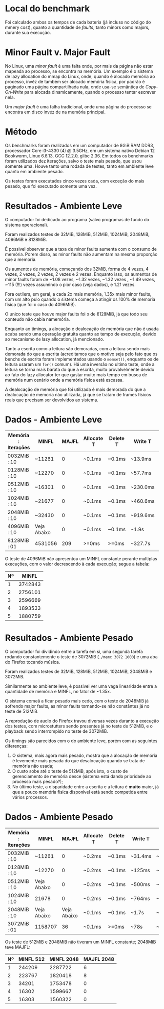 # Local do benchmark

Foi calculado ambos os tempos de cada bateria (já incluso no código do mmery cost), quanto a quantidade de *faults*, tanto minors como majors, durante sua execução.

# Minor Fault v. Major Fault

No Linux, uma *minor fault* é uma falta onde, por mais da página não estar mapeada ao processo, se encontra na memória. Um exemplo é o sistema de lazy allocation do mmap do Linux, onde, quando é alocado memória ao processo, invéz de também ser alocado memória física, por padrão é paginado uma página compartilhada nula, onde usa-se semântica de *Copy-On-Write* para alocada dinamicamente, quando o processo tentar escrever nela.

Um *major fault* é uma falha tradicional, onde uma página do processo se encontra em disco invéz de na memória principal.

# Método

Os benchmarks foram realizados em um computador de 8GiB RAM DDR3, processador Core i3-4330 (4) @ 3.5GHz, em um sistema nativo Debian 12 Bookworm, Linux 6.6.13, GCC 12.2.0, glibc 2.36. Em todos os benchmarks foram utilizados dez iterações, salvo o teste mais pesado, que usou somente uma. Houve tanto uma rodada de testes, tanto em ambiente leve quanto em ambiente pesado.

Os testes foram executados cinco vezes cada, com exceção do mais pesado, que foi executado somente uma vez.

# Resultados - Ambiente Leve

O computador foi dedicado ao programa (salvo programas de fundo do sistema operacional).

Foram realizados testes de 32MiB, 128MiB, 512MiB, 1024MiB, 2048MiB, 4096MiB e 8128MiB.

É possivel observar que a taxa de minor faults aumenta com o consumo de memória. Porem disso, as minor faults não aumentam na mesma proporção que a memoria.

Os aumentos de memória, começando dos 32MiB, forma de 4 vezes, 4 vezes, 2 vezes, 2 vezes, 2 vezes e 2 vezes. Enquanto isso, os aumentos de minor faults foram de ~1.08 vezes, ~1.32 vezes, ~1.32 vezes , ~1.49 vezes, ~115 (!!!) vezes assumindo o pior caso (veja dados), e 1.21 vezes.

Fora outliers, em geral, a cada 2x mais memória, 1.35x mais minor faults, com um alto pulo quando o sistema começa a atingir os 100% de memoria física (que foi o caso do 4096MiB).

O unico teste que houve major faults foi o de 8128MiB, já que todo seu conteudo não cabia namemória.

Enquanto ao timings, a alocação e dealocação de memória que não é usada acaba sendo uma operação gratuita quanto ao tempo de execução, devido ao mecanismo de lazy allocation, já mencionado.

Tanto a escrita como a leitura são demoradas, com a leitura sendo mais demorada do que a escrita (acreditamos que o motivo seja pelo fato que os benchs de escrita foram implementados usando o `memset()`, enquanto os de leitura usaram um `for()` comum). Há uma inversão no ultimo teste, onde a leitura se torna mais barata do que a escrita, muito provalvelmente devido ao fato do lazy allocator ter que gastar muito mais tempo em busca de memória num cenário onde a memória física está escassa.

A dealocação de memória que foi utilizada é mais demorada do que a dealocação de memoria não utilizada, já que se tratam de frames físicos reais que precisam ser devolvidos ao sistema.

# Dados - Ambiente Leve

| Memória : Iterações | MINFL | MAJFL | Allocate T | Delete T | Write T | Read T | Delete w/ Write T |
| ------------------- | ----- | ----- | ---------- | -------- | ------- | ------ | ----------------- |
| 0032MiB : 10 | ~11261 | 0 | ~0.1ms | ~0.1ms | ~13.9ms | ~185.7ms | ~1.6ms  |
| 0128MiB : 10 | ~12270 | 0 | ~0.1ms | ~0.1ms | ~57.7ms | ~742.5ms | ~4ms    |
| 0512MiB : 10 | ~16301 | 0 | ~0.1ms | ~0.1ms | ~230.0ms | ~2.975s | ~12.5ms |
| 1024MiB : 10 | ~21677 | 0 | ~0.1ms | ~0.1ms | ~460.6ms | ~5.94s | ~23.8ms |
| 2048MiB : 10 | ~32430 | 0 | ~0.1ms | ~0.1ms | ~919.6ms | ~11.88s | ~48.1ms |
| 4096MiB : 10 | Veja Abaixo | 0 | ~0.1ms | ~0.1ms | ~1.9s | ~23.7s | ~53.9ms |
| 8128MiB : 01 | 4531056 | 209 | >=0ms | >=0ms | ~327.7s | ~273.8s | ~259.5ms |

O teste de 4096MiB não apresentou um MINFL constante perante multiplas execuções, com o valor decrescendo à cada execução; segue a tabela:

| Nº | MINFL |
| -- | ----- |
| 1 | 3742843 |
| 2 | 2756101 |
| 3 | 2596669 |
| 4 | 1893533 |
| 5 | 1880759 |

# Resultados - Ambiente Pesado

O computador foi dividindo entre a tarefa em sí, uma segunda tarefa rodando constantemente o teste de 3072MiB (`./memc 3072 1000`) e uma aba do Firefox tocando música.

Foram realizados testes de 32MiB, 128MiB, 512MiB, 1024MiB, 2048MiB e 3072MiB.

Similarmente ao ambiente leve, é possivel ver uma vaga linearidade entre a quantidade de memória e MINFL, no fator de ~1.35x.

O sistema comeã a ficar pesado mais cedo, com o teste de 2048MiB já sofrendo major faults, as minor faults tornando-se não constântes já no teste de 512MiB.

A reprodução de audio do Firefox travou diversas vezes duranto a execução dos testes, com microstutters sendo presentes já no teste de 512MiB, e o playback sendo interrompido no teste de 3072MiB.

Os timings são parecidos com o do ambiente leve, porém com as seguintes diferenças:

1. O sistema, mais agora mais pesado, mostra que a alocação de memória é levemente mais pesada do que desalocação quando se trata de memória não usada;
2. O custo sobe até o teste de 512MiB, após isto, o custo de gerenciamento de memória desce (sistema está dando prioridade ao processo mais pesado?);
3. No último teste, a disparidade entre a escrita e a leitura é **muito** maior, já que a pouco memória fisica disponivel está sendo competida entre vários processos.


# Dados - Ambiente Pesado
| Memória : Iterações | MINFL | MAJFL | Allocate T | Delete T | Write T | Read T | Delete w/ Write T |
| ------------------- | ----- | ----- | ---------- | -------- | ------- | ------ | ----------------- |
| 0032MiB : 10 | ~11261 | 0 | ~0.2ms | ~0.1ms | ~31.4ms | ~192.5ms | ~3ms |
| 0128MiB : 10 | ~12270 | 0 | ~0.2ms | ~0.1ms | ~125ms | ~763.4ms | ~7.5ms |
| 0512MiB : 10 | Veja Abaixo | 0 | ~0.2ms | ~0.1ms | ~500ms | ~3.08s | ~45ms |
| 1024MiB : 10 | 21678 | 0 | ~0.2ms | ~0.1ms | ~764ms | ~6.1s | ~38ms |
| 2048MiB : 10 | Veja Abaixo | Veja Abaixo | ~0.1ms | ~0.1ms | ~1.7s | ~12s | ~33ms |
| 3072MiB : 01 | 1158707 | 36 | ~0.1ms | >=0ms | ~78s | ~1.9s | ~102.8ms |

Os teste de 512MiB e 2048MiB não tiveram um MINFL constante; 2048MiB teve MAJFL:

| Nº | MINFL 512 | MINFL 2048 | MAJFL 2048 |
| -- | --------- | ---------- | ---------- |
| 1 | 244209 | 2287722 | 6 |
| 2 | 223767 | 1820418 | 8 |
| 3 | 34201 | 1753478 | 0 |
| 4 | 16302 | 1599667 | 0 |
| 5 | 16303 | 1560322 | 0 |
